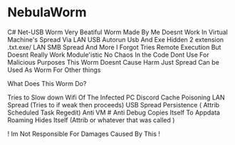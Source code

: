 # NebulaWorm
C# Net-USB Worm
Very Beatiful Worm Made By Me Doesnt Work In Virtual Machine's 
Spread Via LAN USB Autorun Usb And Exe Hidden  2 extension .txt.exe/ LAN SMB Spread And More I Forgot Tries Remote Execution But Doesnt Really Work 
Module'istic No Chaos In the Code 
Dont Use For Malicious Purposes This Worm Doesnt Cause Harm Just Spread Can be Used As Worm For Other things

What Does This Worm Do?

Tries to Slow down Wifi Of The Infected PC 
Discord Cache Poisoning
LAN Spread (Tries to if weak then proceeds)
USB Spread
Persistence ( Attrib Scheduled Task Regedit)
Anti VM # Anti Debug
Copies Itself To Appdata Roaming 
Hides Itself (Attrib or whatever that was called )

! Im Not Responsible For Damages Caused By This !
